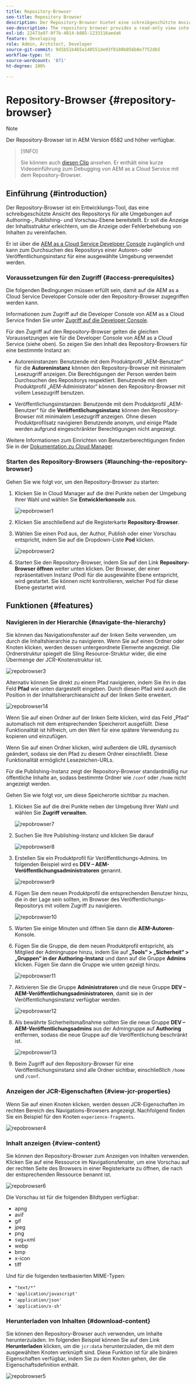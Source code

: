 ```yaml
---
title: Repository-Browser
seo-title: Repository Browser
description: Der Repository-Browser bietet eine schreibgeschützte Ansicht des Repositorys für alle Umgebungen in den Autoren-, Veröffentlichungs- und Vorschau-Ebenen.
seo-description: The repository browser provides a read-only view into the repository for all environments on author, publish, and preview tiers.
exl-id: 22473a97-8f7b-4014-b885-1233116aeda6
feature: Developing
role: Admin, Architect, Developer
source-git-commit: 9d1b51b465a148551de93f8180b056b8e7752db5
workflow-type: ht
source-wordcount: '871'
ht-degree: 100%

---
```


# Repository-Browser {#repository-browser}

>[!NOTE]
>
>Der Repository-Browser ist in AEM Version 6582 und höher verfügbar.

>[!INFO]
>
>Sie können auch [diesen Clip](https://experienceleague.adobe.com/docs/experience-manager-learn/cloud-service/debugging/debugging-aem-as-a-cloud-service/repository-browser.html?lang=de) ansehen. Er enthält eine kurze Videoeinführung zum Debugging von AEM as a Cloud Service mit dem Repository-Browser.

## Einführung {#introduction}

Der Repository-Browser ist ein Entwicklungs-Tool, das eine schreibgeschützte Ansicht des Repositorys für alle Umgebungen auf Authoring-, Publishing- und Vorschau-Ebene bereitstellt. Er soll die Anzeige der Inhaltsstruktur erleichtern, um die Anzeige oder Fehlerbehebung von Inhalten zu vereinfachen.

Er ist über die [AEM as a Cloud Service Developer Console](/help/implementing/developing/introduction/development-guidelines.md#crxde-lite-and-developer-console) zugänglich und kann zum Durchsuchen des Repositorys einer Autoren- oder Veröffentlichungsinstanz für eine ausgewählte Umgebung verwendet werden.

### Voraussetzungen für den Zugriff {#access-prerequisites}

Die folgenden Bedingungen müssen erfüllt sein, damit auf die AEM as a Cloud Service Developer Console oder den Repository-Browser zugegriffen werden kann.

Informationen zum Zugriff auf die Developer Console von AEM as a Cloud Service finden Sie unter [Zugriff auf die Developer Console](https://experienceleague.adobe.com/de/docs/experience-manager-learn/cloud-service/debugging/debugging-aem-as-a-cloud-service/developer-console#developer-console-access).

Für den Zugriff auf den Repository-Browser gelten die gleichen Voraussetzungen wie für die Developer Console von AEM as a Cloud Service (siehe oben). So zeigen Sie den Inhalt des Repository-Browsers für eine bestimmte Instanz an:

* Autoreninstanzen: Benutzende mit dem Produktprofil „AEM-Benutzer“ für die **Autoreninstanz** können den Repository-Browser mit minimalem Lesezugriff anzeigen. Die Berechtigungen der Person werden beim Durchsuchen des Repositorys respektiert. Benutzende mit dem Produktprofil „AEM-Administrator“ können den Repository-Browser mit vollem Lesezugriff benutzen.

* Veröffentlichungsinstanzen: Benutzende mit dem Produktprofil „AEM-Benutzer“ für die **Veröffentlichungsinstanz** können den Repository-Browser mit minimalem Lesezugriff anzeigen. Ohne diesen Produktprofilsatz navigieren Benutzende anonym, und einige Pfade werden aufgrund eingeschränkter Berechtigungen nicht angezeigt.

Weitere Informationen zum Einrichten von Benutzerberechtigungen finden Sie in der [Dokumentation zu Cloud Manager](https://experienceleague.adobe.com/docs/experience-manager-cloud-manager/content/requirements/users-and-roles.html?lang=de).

### Starten des Repository-Browsers {#launching-the-repository-browser}

Gehen Sie wie folgt vor, um den Repository-Browser zu starten:

1. Klicken Sie in Cloud Manager auf die drei Punkte neben der Umgebung Ihrer Wahl und wählen Sie **Entwicklerkonsole** aus.

   ![repobrowser1](/help/implementing/developing/tools/assets/repobrowser1.png)

1. Klicken Sie anschließend auf die Registerkarte **Repository-Browser**.
1. Wählen Sie einen Pod aus, der Author, Publish oder einer Vorschau entspricht, indem Sie auf die Dropdown-Liste **Pod** klicken.

   ![repobrowser2](/help/implementing/developing/tools/assets/repobrowser2.png)

1. Starten Sie den Repository-Browser, indem Sie auf den Link **Repository-Browser öffnen** weiter unten klicken. Der Browser, der einer repräsentativen Instanz (Pod) für die ausgewählte Ebene entspricht, wird gestartet. Sie können nicht kontrollieren, welcher Pod für diese Ebene gestartet wird.

## Funktionen {#features}

### Navigieren in der Hierarchie {#navigate-the-hierarchy}

Sie können das Navigationsfenster auf der linken Seite verwenden, um durch die Inhaltshierarchie zu navigieren. Wenn Sie auf einen Ordner oder Knoten klicken, werden dessen untergeordnete Elemente angezeigt. Die Ordnerstruktur spiegelt die Sling Resource-Struktur wider, die eine Übermenge der JCR-Knotenstruktur ist.

![repobrowser3](/help/implementing/developing/tools/assets/repobrowser3.png)

Alternativ können Sie direkt zu einem Pfad navigieren, indem Sie ihn in das Feld **Pfad** wie unten dargestellt eingeben. Durch diesen Pfad wird auch die Position in der Inhaltshierarchieansicht auf der linken Seite erweitert.

![repobrowser14](/help/implementing/developing/tools/assets/repobrowser14.png)

Wenn Sie auf einen Ordner auf der linken Seite klicken, wird das Feld „Pfad“ automatisch mit dem entsprechenden Speicherort ausgefüllt. Diese Funktionalität ist hilfreich, um den Wert für eine spätere Verwendung zu kopieren und einzufügen.

Wenn Sie auf einen Ordner klicken, wird außerdem die URL dynamisch geändert, sodass sie den Pfad zu diesem Ordner einschließt. Diese Funktionalität ermöglicht Lesezeichen-URLs.

Für die Publishing-Instanz zeigt der Repository-Browser standardmäßig nur öffentliche Inhalte an, sodass bestimmte Ordner wie `/conf` oder `/home` nicht angezeigt werden.

Gehen Sie wie folgt vor, um diese Speicherorte sichtbar zu machen.

1. Klicken Sie auf die drei Punkte neben der Umgebung Ihrer Wahl und wählen Sie **Zugriff verwalten**.

   ![repobrowser7](/help/implementing/developing/tools/assets/repobrowser7.png)

1. Suchen Sie Ihre Publishing-Instanz und klicken Sie darauf

   ![repobrowser8](/help/implementing/developing/tools/assets/repobrowser8.png)

1. Erstellen Sie ein Produktprofil für Veröffentlichungs-Admins. Im folgenden Beispiel wird es **DEV – AEM-Veröffentlichungsadministratoren** genannt.

   ![repobrowser9](/help/implementing/developing/tools/assets/repobrowser9.png)

1. Fügen Sie dem neuen Produktprofil die entsprechenden Benutzer hinzu, die in der Lage sein sollten, im Browser des Veröffentlichungs-Repositorys mit vollem Zugriff zu navigieren.

   ![repobrowser10](/help/implementing/developing/tools/assets/repobrowser10.png)

1. Warten Sie einige Minuten und öffnen Sie dann die **AEM-Autoren**-Konsole.
1. Fügen Sie die Gruppe, die dem neuen Produktprofil entspricht, als Mitglied der Admingruppe hinzu, indem Sie auf **„Tools“ > „Sicherheit“ > „Gruppen“ in der Authoring-Instanz** und dann auf die Gruppe **Admins** klicken. Fügen Sie dann die Gruppe wie unten gezeigt hinzu.

   ![repobrowser11](/help/implementing/developing/tools/assets/repobrowser11.png)

1. Aktivieren Sie die Gruppe **Administratoren** und die neue Gruppe **DEV – AEM-Veröffentlichungsadministratoren**, damit sie in der Veröffentlichungsinstanz verfügbar werden.

   ![repobrowser12](/help/implementing/developing/tools/assets/repobrowser12.png)

1. Als bewährte Sicherheitsmaßnahme sollten Sie die neue Gruppe **DEV – AEM-Veröffentlichungsadmins** aus der Admingruppe auf **Authoring** entfernen, sodass die neue Gruppe auf die Veröffentlichung beschränkt ist.

   ![repobrowser13](/help/implementing/developing/tools/assets/repobrowser13.png)

1. Beim Zugriff auf den Repository-Browser für eine Veröffentlichungsinstanz sind alle Ordner sichtbar, einschließlich `/home` und `/conf`.

### Anzeigen der JCR-Eigenschaften {#view-jcr-properties}

Wenn Sie auf einen Knoten klicken, werden dessen JCR-Eigenschaften im rechten Bereich des Navigations-Browsers angezeigt. Nachfolgend finden Sie ein Beispiel für den Knoten `experience-fragments`.

![repobrowser4](/help/implementing/developing/tools/assets/repobrowser41.png)

### Inhalt anzeigen {#view-content}

Sie können den Repository-Browser zum Anzeigen von Inhalten verwenden. Klicken Sie auf eine Ressource im Navigationsfenster, um eine Vorschau auf der rechten Seite des Browsers in einer Registerkarte zu öffnen, die nach der entsprechenden Ressource benannt ist.

![repobrowser6](/help/implementing/developing/tools/assets/repobrowser61.png)

Die Vorschau ist für die folgenden Bildtypen verfügbar:

* apng
* avif
* gif
* jpeg
* png
* svg+xml
* webp
* bmp
* x-icon
* tiff

Und für die folgenden textbasierten MIME-Typen:

* `"text/*"`
* `'application/javascript'`
* `'application/json'`
* `'application/x-sh'`

### Herunterladen von Inhalten {#download-content}

Sie können den Repository-Browser auch verwenden, um Inhalte herunterzuladen. Im folgenden Beispiel können Sie auf den Link **Herunterladen** klicken, um die `jcr:data` herunterzuladen, die mit dem ausgewählten Knoten verknüpft sind. Diese Funktion ist für alle binären Eigenschaften verfügbar, indem Sie zu dem Knoten gehen, der die Eigenschaftsdefinition enthält.

![repobrowser5](/help/implementing/developing/tools/assets/repobrowser52.png)
